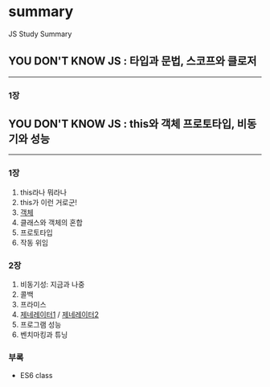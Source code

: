 # summary
JS Study Summary

## YOU DON'T KNOW JS : 타입과 문법, 스코프와 클로저
---
### 1장

## YOU DON'T KNOW JS : this와 객체 프로토타입, 비동기와 성능
---
### 1장
1. this라나 뭐라나
2. this가 이런 거로군!
3. [객체](YOU-DONT-KNOW-JS-1/1장/Chapter3.md)
4. 클래스와 객체의 혼합
5. 프로토타입
6. 작동 위임

### 2장
1. 비동기성: 지금과 나중
2. 콜백
3. 프라미스
4. [제네레이터1](https://github.com/sat10am/summary/raw/master/YOU_DONT_KNOW_JS-2/2%EC%9E%A5/Chapter4-1.pptx) / [제네레이터2](https://slides.com/chany/generator-d-5-9/live#/)
5. 프로그램 성능
6. 벤치마킹과 튜닝

### 부록
- ES6 class
